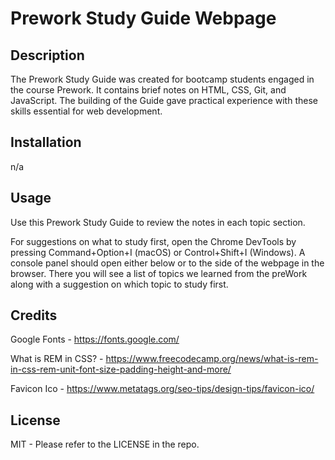# Prework Study Guide Webpage

## Description

The Prework Study Guide was created for bootcamp students engaged in the course Prework. It contains brief notes on HTML, CSS, Git, and JavaScript. The building of the Guide gave practical experience with these skills essential for web development.


## Installation

n/a

## Usage

Use this Prework Study Guide to review the notes in each topic section. 

For suggestions on what to study first, open the Chrome DevTools by pressing Command+Option+I (macOS) or Control+Shift+I (Windows). A console panel should open either below or to the side of the webpage in the browser. There you will see a list of topics we learned from the preWork along with a suggestion on which topic to study first.

## Credits

Google Fonts - https://fonts.google.com/

What is REM in CSS? - https://www.freecodecamp.org/news/what-is-rem-in-css-rem-unit-font-size-padding-height-and-more/

Favicon Ico - https://www.metatags.org/seo-tips/design-tips/favicon-ico/

## License

MIT - Please refer to the LICENSE in the repo.